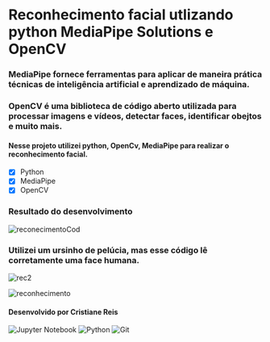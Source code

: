 # Reconhecimento facial utlizando python MediaPipe Solutions e OpenCV
### MediaPipe fornece ferramentas para aplicar de maneira prática técnicas de inteligência artificial e aprendizado de máquina.

### OpenCV é uma biblioteca de código aberto utilizada para processar imagens e vídeos, detectar faces, identificar obejtos e muito mais.

#### Nesse projeto utilizei python, OpenCv, MediaPipe para realizar o reconhecimento facial.

- [x] Python
- [x] MediaPipe
- [x] OpenCV

### Resultado do desenvolvimento 
![reconecimentoCod](https://github.com/Cristiannireis/Reconhecimento_facial/assets/43080297/86519e44-13a4-4d4a-9182-ee9d1bbe1f37)

### Utilizei um ursinho de pelúcia, mas esse código lê corretamente uma face humana.


![rec2](https://github.com/Cristiannireis/Reconhecimento_facial/assets/43080297/a0efbaee-6d6c-4100-b73b-260c6ad47fc0)


![reconhecimento](https://github.com/Cristiannireis/Reconhecimento_facial/assets/43080297/18750c40-c558-4a0f-a08b-faeb56f102e1)

#### Desenvolvido por Cristiane Reis
![Jupyter Notebook](https://img.shields.io/badge/jupyter-%23FA0F00.svg?style=for-the-badge&logo=jupyter&logoColor=white)
![Python](https://img.shields.io/badge/python-3670A0?style=for-the-badge&logo=python&logoColor=ffdd54)
![Git](https://img.shields.io/badge/git-%23F05033.svg?style=for-the-badge&logo=git&logoColor=white)
